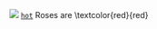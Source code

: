 ![](https://im7.ezgif.com/tmp/ezgif-7-79e60c8203a3.gif)
[`hot`](https://www.youtube.com/watch?v=xvFZjo5PgG0)
Roses are \textcolor{red}{red}

